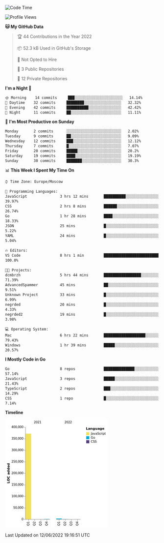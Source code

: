 <!--START_SECTION:waka-->
![Code Time](http://img.shields.io/badge/Code%20Time-330%20hrs%2014%20mins-blue)

![Profile Views](http://img.shields.io/badge/Profile%20Views-0-blue)

**🐱 My GitHub Data** 

> 🏆 44 Contributions in the Year 2022
 > 
> 📦 52.3 kB Used in GitHub's Storage 
 > 
> 🚫 Not Opted to Hire
 > 
> 📜 3 Public Repositories 
 > 
> 🔑 12 Private Repositories  
 > 
**I'm a Night 🦉** 

```text
🌞 Morning    14 commits     ███░░░░░░░░░░░░░░░░░░░░░░   14.14% 
🌆 Daytime    32 commits     ████████░░░░░░░░░░░░░░░░░   32.32% 
🌃 Evening    42 commits     ██████████░░░░░░░░░░░░░░░   42.42% 
🌙 Night      11 commits     ██░░░░░░░░░░░░░░░░░░░░░░░   11.11%

```
📅 **I'm Most Productive on Sunday** 

```text
Monday       2 commits      ░░░░░░░░░░░░░░░░░░░░░░░░░   2.02% 
Tuesday      9 commits      ██░░░░░░░░░░░░░░░░░░░░░░░   9.09% 
Wednesday    12 commits     ███░░░░░░░░░░░░░░░░░░░░░░   12.12% 
Thursday     7 commits      █░░░░░░░░░░░░░░░░░░░░░░░░   7.07% 
Friday       20 commits     █████░░░░░░░░░░░░░░░░░░░░   20.2% 
Saturday     19 commits     ████░░░░░░░░░░░░░░░░░░░░░   19.19% 
Sunday       30 commits     ███████░░░░░░░░░░░░░░░░░░   30.3%

```


📊 **This Week I Spent My Time On** 

```text
⌚︎ Time Zone: Europe/Moscow

💬 Programming Languages: 
JavaScript               3 hrs 12 mins       ██████████░░░░░░░░░░░░░░░   39.97% 
CSS                      2 hrs 8 mins        ██████░░░░░░░░░░░░░░░░░░░   26.74% 
Go                       1 hr 28 mins        ████░░░░░░░░░░░░░░░░░░░░░   18.33% 
JSON                     25 mins             █░░░░░░░░░░░░░░░░░░░░░░░░   5.22% 
YAML                     24 mins             █░░░░░░░░░░░░░░░░░░░░░░░░   5.04%

🔥 Editors: 
VS Code                  8 hrs 1 min         █████████████████████████   100.0%

🐱‍💻 Projects: 
dcmbrzh                  5 hrs 44 mins       █████████████████░░░░░░░░   71.39% 
AdvancedSpammer          45 mins             ██░░░░░░░░░░░░░░░░░░░░░░░   9.51% 
Unknown Project          33 mins             █░░░░░░░░░░░░░░░░░░░░░░░░   6.99% 
negrded                  20 mins             █░░░░░░░░░░░░░░░░░░░░░░░░   4.33% 
negrded2                 19 mins             █░░░░░░░░░░░░░░░░░░░░░░░░   3.98%

💻 Operating System: 
Mac                      6 hrs 22 mins       ███████████████████░░░░░░   79.43% 
Windows                  1 hr 39 mins        █████░░░░░░░░░░░░░░░░░░░░   20.57%

```

**I Mostly Code in Go** 

```text
Go                       8 repos             ██████████████░░░░░░░░░░░   57.14% 
JavaScript               3 repos             █████░░░░░░░░░░░░░░░░░░░░   21.43% 
TypeScript               2 repos             ███░░░░░░░░░░░░░░░░░░░░░░   14.29% 
CSS                      1 repo              █░░░░░░░░░░░░░░░░░░░░░░░░   7.14%

```


**Timeline**

![Chart not found](https://raw.githubusercontent.com/jeezft/jeezft/main/charts/bar_graph.png) 


 Last Updated on 12/06/2022 19:16:51 UTC
<!--END_SECTION:waka-->
